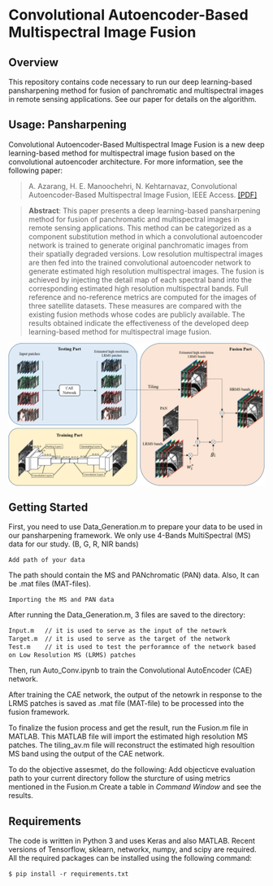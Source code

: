 Convolutional Autoencoder-Based Multispectral Image Fusion
====================================================

Overview
-----
This repository contains code necessary to run our deep learning-based pansharpening method for fusion of panchromatic
and multispectral images in remote sensing applications. See our paper for details on the algorithm.


Usage: Pansharpening
-----

Convolutional Autoencoder-Based Multispectral Image Fusion is a new deep learning-based method for multispectral image fusion based on the convolutional autoencoder architecture. For more information, see the following paper:
> A. Azarang, H. E. Manoochehri, N. Kehtarnavaz, Convolutional Autoencoder-Based Multispectral Image Fusion, IEEE Access. [\[PDF\]](https://ieeexplore.ieee.org/stamp/stamp.jsp?tp=&arnumber=8668404)

> __Abstract__: This paper presents a deep learning-based pansharpening method for fusion of panchromatic
and multispectral images in remote sensing applications. This method can be categorized as a component
substitution method in which a convolutional autoencoder network is trained to generate original panchromatic
images from their spatially degraded versions. Low resolution multispectral images are then fed into
the trained convolutional autoencoder network to generate estimated high resolution multispectral images.
The fusion is achieved by injecting the detail map of each spectral band into the corresponding estimated high
resolution multispectral bands. Full reference and no-reference metrics are computed for the images of three
satellite datasets. These measures are compared with the existing fusion methods whose codes are publicly
available. The results obtained indicate the effectiveness of the developed deep learning-based method for
multispectral image fusion.

<p align="center">
<img src="https://github.com/HafezEM/Pansharpening-ConvolutionalAutoEncoder/blob/master/images/GraphicalAbstract.png" width="800" align="center">
</p>


Getting Started
----------


First, you need to use Data_Generation.m to prepare your data to be used in our pansharpening framework. We only use 4-Bands MultiSpectral (MS) data for our study. (B, G, R, NIR bands) 

    Add path of your data
 
The path should contain the MS and PANchromatic (PAN) data. Also, It can be .mat files (MAT-files).

    Importing the MS and PAN data

After running the Data_Generation.m, 3 files are saved to the directory: 

    Input.m   // it is used to serve as the input of the netowrk
    Target.m  // it is used to serve as the target of the network
    Test.m    // it is used to test the perforamnce of the network based on Low Resolution MS (LRMS) patches

Then, run Auto_Conv.ipynb to train the Convolutional AutoEncoder (CAE) network. 
    
After training the CAE network, the output of the netowrk in response to the LRMS patches is saved as .mat file (MAT-file) to be processed into the fusion framework.

To finalize the fusion process and get the result, run the Fusion.m file in MATLAB. This MATLAB file will import the estimated high resolution MS patches. The tiling_av.m file will reconstruct the estimated high resoultion MS band using the output of the CAE network. 

To do the objective assesmet, do the following: 
    Add objecticve evaluation path to your current directory
    follow the sturcture of using metrics mentioned in the Fusion.m
    Create a table in _Command Window_ and see the results.

Requirements
------------

The code is written in Python 3 and uses Keras and also MATLAB. Recent versions of Tensorflow, sklearn, networkx, numpy, and scipy are required. All the required packages can be installed using the following command:
    
    $ pip install -r requirements.txt


